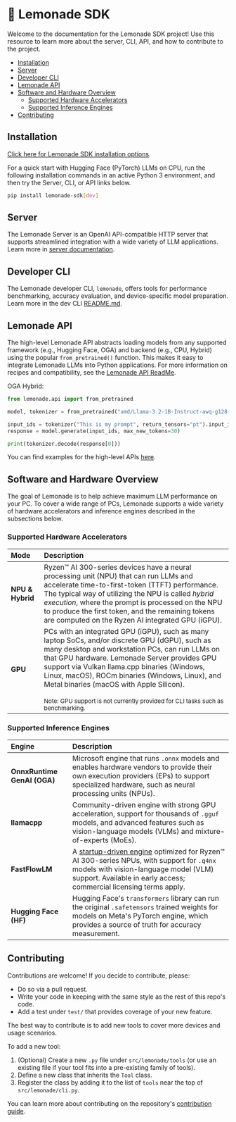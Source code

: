 # 🍋 Lemonade SDK

Welcome to the documentation for the Lemonade SDK project! Use this resource to learn more about the server, CLI, API, and how to contribute to the project.

<div class="hide-in-mkdocs">

- [Installation](#installation)
- [Server](#server)
- [Developer CLI](#developer-cli)
- [Lemonade API](#lemonade-api)
- [Software and Hardware Overview](#software-and-hardware-overview)
  - [Supported Hardware Accelerators](#supported-hardware-accelerators)
  - [Supported Inference Engines](#supported-inference-engines)
- [Contributing](#contributing)
</div>

## Installation


[Click here for Lemonade SDK installation options](https://lemonade-server.ai/install_options.html).

For a quick start with Hugging Face (PyTorch) LLMs on CPU, run the following installation commands in an active Python 3 environment, and then try the Server, CLI, or API links below.

```bash
pip install lemonade-sdk[dev]
```

## Server

The Lemonade Server is an OpenAI API-compatible HTTP server that supports streamlined integration with a wide variety of LLM applications. Learn more in [server documentation](https://lemonade-server.ai/docs/).

## Developer CLI

The Lemonade developer CLI, `lemonade`, offers tools for performance benchmarking, accuracy evaluation, and device-specific model preparation. Learn more in the dev CLI [README.md](./dev_cli/README.md).

## Lemonade API

The high-level Lemonade API abstracts loading models from any supported framework (e.g., Hugging Face, OGA) and backend (e.g., CPU, Hybrid) using the popular `from_pretrained()` function. This makes it easy to integrate Lemonade LLMs into Python applications. For more information on recipes and compatibility, see the [Lemonade API ReadMe](./lemonade_api.md).

OGA Hybrid:
```python
from lemonade.api import from_pretrained

model, tokenizer = from_pretrained("amd/Llama-3.2-1B-Instruct-awq-g128-int4-asym-fp16-onnx-hybrid", recipe="oga-hybrid")

input_ids = tokenizer("This is my prompt", return_tensors="pt").input_ids
response = model.generate(input_ids, max_new_tokens=30)

print(tokenizer.decode(response[0]))
```

You can find examples for the high-level APIs [here](https://github.com/lemonade-sdk/lemonade/tree/main/examples).

## Software and Hardware Overview

The goal of Lemonade is to help achieve maximum LLM performance on your PC. To cover a wide range of PCs, Lemonade supports a wide variety of hardware accelerators and inference engines described in the subsections below.

### Supported Hardware Accelerators

| Mode | Description |
| :--- | :--- |
| **NPU & Hybrid** | Ryzen™ AI 300-series devices have a neural processing unit (NPU) that can run LLMs and accelerate time-to-first-token (TTFT) performance. The typical way of utilizing the NPU is called *hybrid execution*, where the prompt is processed on the NPU to produce the first token, and the remaining tokens are computed on the Ryzen AI integrated GPU (iGPU). |
| **GPU** | PCs with an integrated GPU (iGPU), such as many laptop SoCs, and/or discrete GPU (dGPU), such as many desktop and workstation PCs, can run LLMs on that GPU hardware. Lemonade Server provides GPU support via Vulkan llama.cpp binaries (Windows, Linux, macOS), ROCm binaries (Windows, Linux), and Metal binaries (macOS with Apple Silicon).<br/><br/> <sub>Note: GPU support is not currently provided for CLI tasks such as benchmarking.</sub> |

### Supported Inference Engines
| Engine | Description |
| :--- | :--- |
| **OnnxRuntime GenAI (OGA)** | Microsoft engine that runs `.onnx` models and enables hardware vendors to provide their own execution providers (EPs) to support specialized hardware, such as neural processing units (NPUs). |
| **llamacpp** | Community-driven engine with strong GPU acceleration, support for thousands of `.gguf` models, and advanced features such as vision-language models (VLMs) and mixture-of-experts (MoEs). |
| **FastFlowLM** | A [startup-driven engine](https://github.com/FastFlowLM/FastFlowLM) optimized for Ryzen™ AI 300-series NPUs, with support for `.q4nx` models with vision-language model (VLM) support. Available in early access; commercial licensing terms apply. |
| **Hugging Face (HF)** | Hugging Face's `transformers` library can run the original `.safetensors` trained weights for models on Meta's PyTorch engine, which provides a source of truth for accuracy measurement. |

## Contributing

Contributions are welcome! If you decide to contribute, please:

- Do so via a pull request.
- Write your code in keeping with the same style as the rest of this repo's code.
- Add a test under `test/` that provides coverage of your new feature.

The best way to contribute is to add new tools to cover more devices and usage scenarios.

To add a new tool:

1. (Optional) Create a new `.py` file under `src/lemonade/tools` (or use an existing file if your tool fits into a pre-existing family of tools).
1. Define a new class that inherits the `Tool` class.
1. Register the class by adding it to the list of `tools` near the top of `src/lemonade/cli.py`.

You can learn more about contributing on the repository's [contribution guide](https://github.com/lemonade-sdk/lemonade/blob/main/docs/contribute.md).

<!--This file was originally licensed under Apache 2.0. It has been modified.
Modifications Copyright (c) 2025 AMD-->